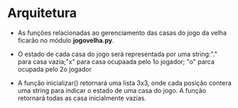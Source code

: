 # Arquitetura

* As funções relacionadas ao gerenciamento das casas do jogo da velha ficarão no módulo **jogovelha.py**.

* O estado de cada casa do jogo será representada por uma string:"." para casa vazia;"x" para casa ocupaada pelo 1o jogador; "o" parca ocupada pelo 2o jogador

* A função inicializar() retornará uma lista 3x3, onde cada posição contera uma string para indicar o estado de uma casa do jogo. A função retornará todas as casa
inicialmente vazias.

